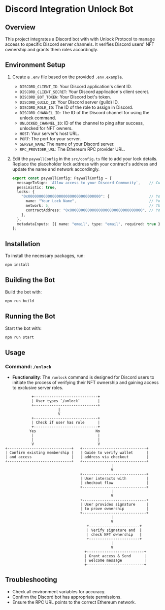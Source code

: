 # Discord Integration Unlock Bot

## Overview
This project integrates a Discord bot with with Unlock Protocol to manage access to specific Discord server channels. It verifies Discord users' NFT ownership and grants them roles accordingly.

## Environment Setup
1. Create a `.env` file based on the provided `.env.example`.

   - `DISCORD_CLIENT_ID`: Your Discord application's client ID.
   - `DISCORD_CLIENT_SECRET`: Your Discord application's client secret.
   - `DISCORD_BOT_TOKEN`: Your Discord bot's token.
   - `DISCORD_GUILD_ID`: Your Discord server (guild) ID.
   - `DISCORD_ROLE_ID`: The ID of the role to assign in Discord.
   - `DISCORD_CHANNEL_ID`: The ID of the Discord channel for using the unlock command.
   - `UNLOCKED_CHANNEL_ID`: ID of the channel to ping after success, unlocked for NFT owners.
   - `HOST`: Your server's host URL.
   - `PORT`: The port for your server.
   - `SERVER_NAME`: The name of your Discord server.
   - `RPC_PROVIDER_URL`: The Ethereum RPC provider URL.

2. Edit the `paywallConfig` in the `src/config.ts` file to add your lock details. Replace the placeholder lock address with your contract's address and update the name and network accordingly.

   ```typescript
   export const paywallConfig: PaywallConfig = {
     messageToSign: `Allow access to your Discord Community`,    // Custom message to sign
     pessimistic: true,
     locks: {
       "0x000000000000000000000000000000000": {                  // Your unlock contract address
         name: "Your Lock Name",                                 // Your lock name
         network: 5,                                             // The network ID your contract is deployed on
         contractAddress: "0x000000000000000000000000000000000", // Your unlock contract address
       },
     },
     metadataInputs: [{ name: "email", type: "email", required: true }],
   };
   ```


## Installation
To install the necessary packages, run:

```bash
npm install
```

## Building the Bot
Build the bot with:

```bash
npm run build
```

## Running the Bot
Start the bot with:

```bash
npm run start
```

## Usage

### Command: `/unlock`

- **Functionality**: The `/unlock` command is designed for Discord users to initiate the process of verifying their NFT ownership and gaining access to exclusive server roles.


```
            +-----------------------------+
            | User types `/unlock`        |
            +-----------------------------+
                        |
                        V
            +-----------------------------+
            | Check if user has role      |
            +-----------------------------+
           Yes                           No
            |                             |
            |                             |
            V                             V
+-----------------------------+   +-----------------------------+
| Confirm existing membership |   | Guide to verify wallet      |
| and access                  |   | address via checkout        |
+-----------------------------+   +-----------------------------+
                                                |
                                                V
                                  +-----------------------------+
                                  | User interacts with         |
                                  | checkout flow               |
                                  +-----------------------------+
                                                |
                                                V
                                  +-----------------------------+
                                  | User provides signature     |
                                  | to prove ownership          |
                                  +-----------------------------+
                                                |
                                                V
                                     +-----------------------+
                                     | Verify signature and  |
                                     | check NFT ownership   |
                                     +-----------------------+
                                                |
                                                V
                                    +--------------------------+
                                    | Grant access & Send      |
                                    | welcome message          |
                                    +--------------------------+

```

## Troubleshooting
- Check all environment variables for accuracy.
- Confirm the Discord bot has appropriate permissions.
- Ensure the RPC URL points to the correct Ethereum network.

